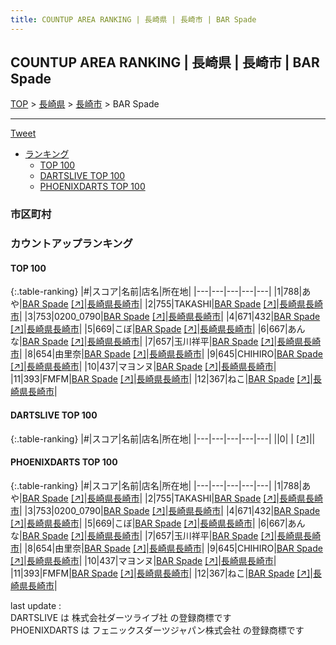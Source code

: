 ```yaml
---
title: COUNTUP AREA RANKING | 長崎県 | 長崎市 | BAR Spade
---
```

## COUNTUP AREA RANKING | 長崎県 | 長崎市 | BAR Spade

[TOP](/darts/rank/) > [長崎県](/darts/rank/長崎県/) > [長崎市](/darts/rank/長崎県/長崎市/) > BAR Spade

___

<a href="https://twitter.com/share?ref_src=twsrc%5Etfw" data-text="COUNTUP AREA RANKING | 長崎県長崎市BAR Spade" class="twitter-share-button" data-hashtags="DARTSLIVE,PHOENIXDARTS,darts,ダーツ" data-show-count="false">Tweet</a>

* [ランキング](#カウントアップランキング)
    * [TOP 100](#top-100)
    * [DARTSLIVE TOP 100](#dartslive-top-100)
    * [PHOENIXDARTS TOP 100](#phoenixdarts-top-100)

### 市区町村

<ul>

</ul>

### カウントアップランキング

#### TOP 100



{:.table-ranking}
|#|スコア|名前|店名|所在地|
|---|---|---|---|---|
|1|788|<span class="rank-name-pd">あや</span>|<a href="/darts/rank/shops/93726.html">BAR Spade</a> <a href="https://vs.phoenixdarts.com/jp/shop/shopDetailInfo/s_93726?s_seq=93726">[↗]</a>|<a href="/darts/rank/長崎県/長崎市">長崎県長崎市</a>|
|2|755|<span class="rank-name-pd">TAKASHI</span>|<a href="/darts/rank/shops/93726.html">BAR Spade</a> <a href="https://vs.phoenixdarts.com/jp/shop/shopDetailInfo/s_93726?s_seq=93726">[↗]</a>|<a href="/darts/rank/長崎県/長崎市">長崎県長崎市</a>|
|3|753|<span class="rank-name-pd">0200_0790</span>|<a href="/darts/rank/shops/93726.html">BAR Spade</a> <a href="https://vs.phoenixdarts.com/jp/shop/shopDetailInfo/s_93726?s_seq=93726">[↗]</a>|<a href="/darts/rank/長崎県/長崎市">長崎県長崎市</a>|
|4|671|<span class="rank-name-pd">432</span>|<a href="/darts/rank/shops/93726.html">BAR Spade</a> <a href="https://vs.phoenixdarts.com/jp/shop/shopDetailInfo/s_93726?s_seq=93726">[↗]</a>|<a href="/darts/rank/長崎県/長崎市">長崎県長崎市</a>|
|5|669|<span class="rank-name-pd">こぼ</span>|<a href="/darts/rank/shops/93726.html">BAR Spade</a> <a href="https://vs.phoenixdarts.com/jp/shop/shopDetailInfo/s_93726?s_seq=93726">[↗]</a>|<a href="/darts/rank/長崎県/長崎市">長崎県長崎市</a>|
|6|667|<span class="rank-name-pd">あんな</span>|<a href="/darts/rank/shops/93726.html">BAR Spade</a> <a href="https://vs.phoenixdarts.com/jp/shop/shopDetailInfo/s_93726?s_seq=93726">[↗]</a>|<a href="/darts/rank/長崎県/長崎市">長崎県長崎市</a>|
|7|657|<span class="rank-name-pd">玉川祥平</span>|<a href="/darts/rank/shops/93726.html">BAR Spade</a> <a href="https://vs.phoenixdarts.com/jp/shop/shopDetailInfo/s_93726?s_seq=93726">[↗]</a>|<a href="/darts/rank/長崎県/長崎市">長崎県長崎市</a>|
|8|654|<span class="rank-name-pd">由里奈</span>|<a href="/darts/rank/shops/93726.html">BAR Spade</a> <a href="https://vs.phoenixdarts.com/jp/shop/shopDetailInfo/s_93726?s_seq=93726">[↗]</a>|<a href="/darts/rank/長崎県/長崎市">長崎県長崎市</a>|
|9|645|<span class="rank-name-pd">CHIHIRO</span>|<a href="/darts/rank/shops/93726.html">BAR Spade</a> <a href="https://vs.phoenixdarts.com/jp/shop/shopDetailInfo/s_93726?s_seq=93726">[↗]</a>|<a href="/darts/rank/長崎県/長崎市">長崎県長崎市</a>|
|10|437|<span class="rank-name-pd">マヨンヌ</span>|<a href="/darts/rank/shops/93726.html">BAR Spade</a> <a href="https://vs.phoenixdarts.com/jp/shop/shopDetailInfo/s_93726?s_seq=93726">[↗]</a>|<a href="/darts/rank/長崎県/長崎市">長崎県長崎市</a>|
|11|393|<span class="rank-name-pd">FMFM</span>|<a href="/darts/rank/shops/93726.html">BAR Spade</a> <a href="https://vs.phoenixdarts.com/jp/shop/shopDetailInfo/s_93726?s_seq=93726">[↗]</a>|<a href="/darts/rank/長崎県/長崎市">長崎県長崎市</a>|
|12|367|<span class="rank-name-pd">ねこ</span>|<a href="/darts/rank/shops/93726.html">BAR Spade</a> <a href="https://vs.phoenixdarts.com/jp/shop/shopDetailInfo/s_93726?s_seq=93726">[↗]</a>|<a href="/darts/rank/長崎県/長崎市">長崎県長崎市</a>|


#### DARTSLIVE TOP 100



{:.table-ranking}
|#|スコア|名前|店名|所在地|
|---|---|---|---|---|
||0|<span class="rank-name-dl"> </span>|<a href="/darts/rank/shops/.html"></a> <a href="">[↗]</a>|<a href="/darts/rank//"></a>|


#### PHOENIXDARTS TOP 100



{:.table-ranking}
|#|スコア|名前|店名|所在地|
|---|---|---|---|---|
|1|788|<span class="rank-name-pd">あや</span>|<a href="/darts/rank/shops/93726.html">BAR Spade</a> <a href="https://vs.phoenixdarts.com/jp/shop/shopDetailInfo/s_93726?s_seq=93726">[↗]</a>|<a href="/darts/rank/長崎県/長崎市">長崎県長崎市</a>|
|2|755|<span class="rank-name-pd">TAKASHI</span>|<a href="/darts/rank/shops/93726.html">BAR Spade</a> <a href="https://vs.phoenixdarts.com/jp/shop/shopDetailInfo/s_93726?s_seq=93726">[↗]</a>|<a href="/darts/rank/長崎県/長崎市">長崎県長崎市</a>|
|3|753|<span class="rank-name-pd">0200_0790</span>|<a href="/darts/rank/shops/93726.html">BAR Spade</a> <a href="https://vs.phoenixdarts.com/jp/shop/shopDetailInfo/s_93726?s_seq=93726">[↗]</a>|<a href="/darts/rank/長崎県/長崎市">長崎県長崎市</a>|
|4|671|<span class="rank-name-pd">432</span>|<a href="/darts/rank/shops/93726.html">BAR Spade</a> <a href="https://vs.phoenixdarts.com/jp/shop/shopDetailInfo/s_93726?s_seq=93726">[↗]</a>|<a href="/darts/rank/長崎県/長崎市">長崎県長崎市</a>|
|5|669|<span class="rank-name-pd">こぼ</span>|<a href="/darts/rank/shops/93726.html">BAR Spade</a> <a href="https://vs.phoenixdarts.com/jp/shop/shopDetailInfo/s_93726?s_seq=93726">[↗]</a>|<a href="/darts/rank/長崎県/長崎市">長崎県長崎市</a>|
|6|667|<span class="rank-name-pd">あんな</span>|<a href="/darts/rank/shops/93726.html">BAR Spade</a> <a href="https://vs.phoenixdarts.com/jp/shop/shopDetailInfo/s_93726?s_seq=93726">[↗]</a>|<a href="/darts/rank/長崎県/長崎市">長崎県長崎市</a>|
|7|657|<span class="rank-name-pd">玉川祥平</span>|<a href="/darts/rank/shops/93726.html">BAR Spade</a> <a href="https://vs.phoenixdarts.com/jp/shop/shopDetailInfo/s_93726?s_seq=93726">[↗]</a>|<a href="/darts/rank/長崎県/長崎市">長崎県長崎市</a>|
|8|654|<span class="rank-name-pd">由里奈</span>|<a href="/darts/rank/shops/93726.html">BAR Spade</a> <a href="https://vs.phoenixdarts.com/jp/shop/shopDetailInfo/s_93726?s_seq=93726">[↗]</a>|<a href="/darts/rank/長崎県/長崎市">長崎県長崎市</a>|
|9|645|<span class="rank-name-pd">CHIHIRO</span>|<a href="/darts/rank/shops/93726.html">BAR Spade</a> <a href="https://vs.phoenixdarts.com/jp/shop/shopDetailInfo/s_93726?s_seq=93726">[↗]</a>|<a href="/darts/rank/長崎県/長崎市">長崎県長崎市</a>|
|10|437|<span class="rank-name-pd">マヨンヌ</span>|<a href="/darts/rank/shops/93726.html">BAR Spade</a> <a href="https://vs.phoenixdarts.com/jp/shop/shopDetailInfo/s_93726?s_seq=93726">[↗]</a>|<a href="/darts/rank/長崎県/長崎市">長崎県長崎市</a>|
|11|393|<span class="rank-name-pd">FMFM</span>|<a href="/darts/rank/shops/93726.html">BAR Spade</a> <a href="https://vs.phoenixdarts.com/jp/shop/shopDetailInfo/s_93726?s_seq=93726">[↗]</a>|<a href="/darts/rank/長崎県/長崎市">長崎県長崎市</a>|
|12|367|<span class="rank-name-pd">ねこ</span>|<a href="/darts/rank/shops/93726.html">BAR Spade</a> <a href="https://vs.phoenixdarts.com/jp/shop/shopDetailInfo/s_93726?s_seq=93726">[↗]</a>|<a href="/darts/rank/長崎県/長崎市">長崎県長崎市</a>|


<div class="footer border-top border-gray-light mt-5 pt-3 text-right text-gray">
    last update : <span style="font-weight: italic" id="foot_last_modified"></span><br />
    DARTSLIVE は 株式会社ダーツライブ社 の登録商標です<br />
    PHOENIXDARTS は フェニックスダーツジャパン株式会社 の登録商標です<br />
</div>

<script src="https://cdnjs.cloudflare.com/ajax/libs/jquery.tablesorter/2.31.3/js/jquery.tablesorter.min.js" integrity="sha512-qzgd5cYSZcosqpzpn7zF2ZId8f/8CHmFKZ8j7mU4OUXTNRd5g+ZHBPsgKEwoqxCtdQvExE5LprwwPAgoicguNg==" crossorigin="anonymous" referrerpolicy="no-referrer"></script>
<link rel="stylesheet" href="https://cdnjs.cloudflare.com/ajax/libs/jquery.tablesorter/2.31.3/css/theme.default.min.css" integrity="sha512-wghhOJkjQX0Lh3NSWvNKeZ0ZpNn+SPVXX1Qyc9OCaogADktxrBiBdKGDoqVUOyhStvMBmJQ8ZdMHiR3wuEq8+w==" crossorigin="anonymous" referrerpolicy="no-referrer" />
<script>
$(function() {
    $(".table-ranking").tablesorter({sortList:[[0, 0]]});
    $("#foot_last_modified").text(formatDate(new Date(document.lastModified), 'yyyy-MM-dd HH:mm:ss'));
});
</script>

<script async src="https://platform.twitter.com/widgets.js" charset="utf-8"></script>